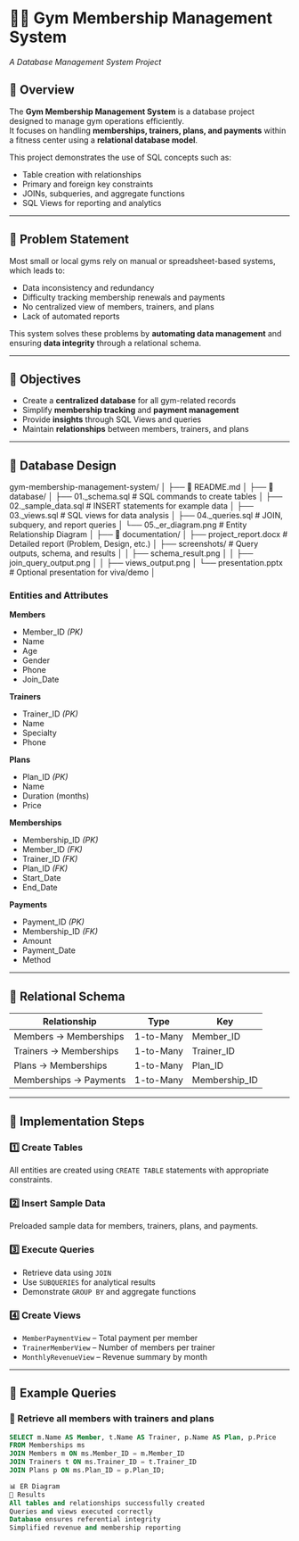 # 🏋️‍♂️ Gym Membership Management System
*A Database Management System Project*

## 📘 Overview
The **Gym Membership Management System** is a database project designed to manage gym operations efficiently.  
It focuses on handling **memberships, trainers, plans, and payments** within a fitness center using a **relational database model**.

This project demonstrates the use of SQL concepts such as:
- Table creation with relationships
- Primary and foreign key constraints
- JOINs, subqueries, and aggregate functions
- SQL Views for reporting and analytics

---

## 🧠 Problem Statement
Most small or local gyms rely on manual or spreadsheet-based systems, which leads to:
- Data inconsistency and redundancy  
- Difficulty tracking membership renewals and payments  
- No centralized view of members, trainers, and plans  
- Lack of automated reports  

This system solves these problems by **automating data management** and ensuring **data integrity** through a relational schema.

---

## 🎯 Objectives
- Create a **centralized database** for all gym-related records  
- Simplify **membership tracking** and **payment management**  
- Provide **insights** through SQL Views and queries  
- Maintain **relationships** between members, trainers, and plans  

---

## 🧩 Database Design

gym-membership-management-system/
│
├── 📄 README.md
│
├── 📁 database/
│   ├── 01._schema.sql           # SQL commands to create tables
│   ├── 02._sample_data.sql      # INSERT statements for example data
│   ├── 03._views.sql            # SQL views for data analysis
│   ├── 04._queries.sql          # JOIN, subquery, and report queries
│   └── 05._er_diagram.png       # Entity Relationship Diagram
│
├── 📁 documentation/
│   ├── project_report.docx  # Detailed report (Problem, Design, etc.)
│   ├── screenshots/         # Query outputs, schema, and results
│   │   ├── schema_result.png
│   │   ├── join_query_output.png
│   │   ├── views_output.png
│   └── presentation.pptx    # Optional presentation for viva/demo
│

### **Entities and Attributes**
**Members**
- Member_ID *(PK)*
- Name  
- Age  
- Gender  
- Phone  
- Join_Date  

**Trainers**
- Trainer_ID *(PK)*
- Name  
- Specialty  
- Phone  

**Plans**
- Plan_ID *(PK)*
- Name  
- Duration (months)  
- Price  

**Memberships**
- Membership_ID *(PK)*  
- Member_ID *(FK)*  
- Trainer_ID *(FK)*  
- Plan_ID *(FK)*  
- Start_Date  
- End_Date  

**Payments**
- Payment_ID *(PK)*  
- Membership_ID *(FK)*  
- Amount  
- Payment_Date  
- Method  

---

## 🧱 Relational Schema
| Relationship | Type | Key |
|---------------|------|-----|
| Members → Memberships | 1-to-Many | Member_ID |
| Trainers → Memberships | 1-to-Many | Trainer_ID |
| Plans → Memberships | 1-to-Many | Plan_ID |
| Memberships → Payments | 1-to-Many | Membership_ID |

---

## 🧰 Implementation Steps

### 1️⃣ Create Tables
All entities are created using `CREATE TABLE` statements with appropriate constraints.

### 2️⃣ Insert Sample Data
Preloaded sample data for members, trainers, plans, and payments.

### 3️⃣ Execute Queries
- Retrieve data using `JOIN`
- Use `SUBQUERIES` for analytical results
- Demonstrate `GROUP BY` and aggregate functions

### 4️⃣ Create Views
- `MemberPaymentView` – Total payment per member  
- `TrainerMemberView` – Number of members per trainer  
- `MonthlyRevenueView` – Revenue summary by month  

---

## 🧪 Example Queries

### 🔹 Retrieve all members with trainers and plans
```sql
SELECT m.Name AS Member, t.Name AS Trainer, p.Name AS Plan, p.Price
FROM Memberships ms
JOIN Members m ON ms.Member_ID = m.Member_ID
JOIN Trainers t ON ms.Trainer_ID = t.Trainer_ID
JOIN Plans p ON ms.Plan_ID = p.Plan_ID;

📊 ER Diagram
🧾 Results
All tables and relationships successfully created
Queries and views executed correctly
Database ensures referential integrity
Simplified revenue and membership reporting

